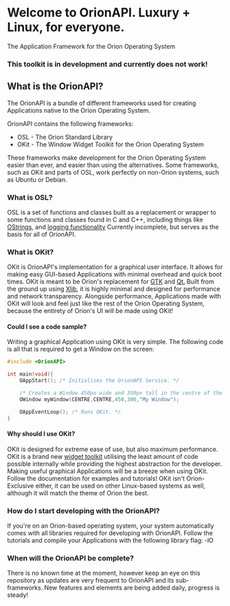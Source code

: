 # Welcome to OrionAPI. Luxury + Linux, for everyone.
The Application Framework for the Orion Operating System
### This toolkit is in development and currently does not work!

## What is the OrionAPI?
The OrionAPI is a bundle of different frameworks used for creating Applications native to the Orion Operating System.

OrionAPI contains the following frameworks:

* OSL - The Orion Standard Library
* OKit - The Window Widget Toolkit for the Orion Operating System

These frameworks make development for the Orion Operating System easier than ever, and easier than using the alternatives.
Some frameworks, such as OKit and parts of OSL, work perfectly on non-Orion systems, such as Ubuntu or Debian.
### What is OSL?
OSL is a set of functions and classes built as a replacement or wrapper to some functions and classes found in C and C++, including things like [OStrings,](https://github.com/RosettaHS/OrionAPI/blob/main/docs/Class%20Reference/OString.md) and [logging functionality](https://github.com/RosettaHS/OrionAPI/blob/main/docs/Function%20Reference/OLog.md)
Currently incomplete, but serves as the basis for all of OrionAPI.
### What is OKit?
OKit is OrionAPI's implementation for a graphical user interface. It allows for making easy GUI-based Applications with minimal overhead and
quick boot times.
OKit is meant to be Orion's replacement for [GTK](https://en.wikipedia.org/wiki/GTK) and [Qt.](https://en.wikipedia.org/wiki/Qt_(toolkit)) Built from the ground up using [Xlib](https://en.wikipedia.org/wiki/Xlib), it is highly minimal and designed for performance and network transparency.
Alongside performance, Applications made with OKit will look and feel just like the rest of the Orion Operating System, because the entirety of Orion's UI will be made using OKit!
#### Could I see a code sample?
Writing a graphical Application using OKit is very simple. The following code is all that is required to get a Window on the screen:
```cpp
#include <OrionAPI>

int main(void){
	OAppStart(); /* Initialises the OrionAPI Service. */

	/* Creates a Window 450px wide and 350px tall in the centre of the screen. */
	OWindow myWindow(CENTRE,CENTRE,450,300,"My Window");

	OAppEventLoop(); /* Runs OKit. */
}
```
#### Why should I use OKit?
OKit is designed for extreme ease of use, but also maximum performance. OKit is a brand new [widget toolkit](https://en.wikipedia.org/wiki/Widget_toolkit) utilising the least amount of code possible internally while providing the highest abstraction for the developer.
Making useful graphical Applications will be a breeze when using OKit. Follow the documentation for examples and tutorials!
OKit isn't Orion-Exclusive either, it can be used on other Linux-based systems as well, although it will match the theme of Orion the best.
### How do I start developing with the OrionAPI?
If you're on an Orion-based operating system, your system automatically comes with all libraries required for developing with OrionAPI.
Follow the tutorials and compile your Applications with the following library flag:
    -lO
### When will the OrionAPI be complete?
There is no known time at the moment, however keep an eye on this repository as updates are very frequent to OrionAPI and its sub-frameworks.
New features and elements are being added daily, progress is steady!